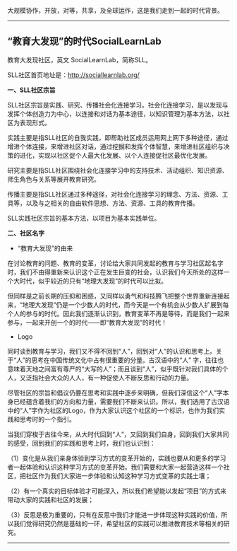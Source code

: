 大规模协作，开放，对等，共享，及全球运作，这是我们走到一起的时代背景。

---


## “教育大发现”的时代SocialLearnLab ##

教育大发现社区，英文 SocialLearnLab，简称SLL。

SLL社区首页地址是：http://sociallearnlab.org/

**一、SLL社区宗旨**

SLL社区宗旨是实践、研究、传播社会化连接学习。社会化连接学习，是以发现与发挥个体创造力为中心，以连接和对话为基本途径，以知识管理为基本方法，以社区为表现形式。

实践主要是指SLL社区的自我实践，即帮助社区成员运用网上网下多种途径，通过增进个体连接，来增进社区对话，通过挖掘和发挥个体智慧，来增进社区组织与决策的进化，实现以社区促个人最大化发展、以个人连接促社区最优化发展。

研究主要是指SLL社区围绕社会化连接学习中的支持技术、活动组织、知识资源、师生角色与关系等展开教育研究。

传播主要是指SLL社区通过多种途径，对社会化连接学习的理念、方法、资源、工具等，以及与之相关的自由软件思想、方法、资源、工具的教育传播。

SLL实践社区宗旨的基本方法，以项目为基本实践单位。

**二、社区名字**

  * “教育大发现”的由来

在讨论教育的问题、教育的变革，讨论给大家共同发起的教育与学习社区起名字时，我们不由得重新来认识这个正在发生巨变的社会，认识我们今天所处的这样一个大时代，似乎较近的只有“地理大发现”的时代可以比拟。

但同样是之前长期的压抑和困惑，又同样以勇气和科技腾飞把整个世界重新连接起来，“地理大发现”仍是一个少数人的时代，而今天是一个有机会从少数人扩展到每个人的参与的时代。因此我们逐渐认识到，教育变革不再是等待，而是我们一起来参与，一起来开创一个的时代——即“教育大发现”的时代！

  * Logo

同时谈到教育与学习，我们又不得不回到“人”，回到对“人”的认识和思考上。关于“人”的思考在中国传统文化中占有很重要的分量。古汉语中的“人” 字，往往也意味着天地之间富有尊严的“大写的人”；而且谈到“人”，似乎既针对我们具体的个人，又泛指社会大众的人人，有一种促使人不断反思和行动的力量。

尽管社区的宗旨和倡议仍要在思考和实践中逐步来明确，但我们深信这个“人”字本身已经蕴含着我们的方向和力量，需要我们不断来认识。所以，我们选用了古汉语中的“人”字作为社区的Logo，作为大家认识这个社区的一个标识，也作为我们实践和思考时的一个指引。

当我们穿梭于古往今来，从大时代回到“人”，又回到我们自身，回到我们大家共同的感受，回到我们的实践和思考上时，我们也认识到：

（1）变化是从我们亲身体验到学习方式的变革开始的，实践也要从和更多的学习者一起体验和认识这种学习方式的变革开始。我们需要和大家一起营造这样一个社区，把社区作为我们大家进一步体验和认知这种学习方式变革的实践土壤；

（2）有一个真实的目标体验才可能深入，所以我们希望能以发起“项目”的方式来带动大家的实践和社区的发展；

（3）反思是极为重要的，只有在反思中我们才能进一步体现这种实践的价值，所以我们觉得研究仍然是基础的一环，希望社区的实践可以推进教育技术等相关的研究。

---
